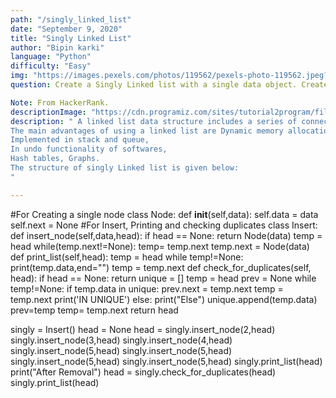 ```yaml
---
path: "/singly_linked_list"
date: "September 9, 2020"
title: "Singly Linked List"
author: "Bipin karki"
language: "Python"
difficulty: "Easy"
img: "https://images.pexels.com/photos/119562/pexels-photo-119562.jpeg?auto=compress&cs=tinysrgb&dpr=2&h=650&w=940"
question: Create a Singly Linked list with a single data object. Create a method to Add  data onto it and then create another method to check and remove the duplicates from that singly linked list. Assume that data are inserted in increasing order ONLY.

Note: From HackerRank.
descriptionImage: "https://cdn.programiz.com/sites/tutorial2program/files/linked-list-concept_0.png"
description: " A linked list data structure includes a series of connected nodes. Here, each node store the data and the address of the next node. Time complexity for Search is O(n) and for insert and delete is O(1) while the space complexity is O(n).
The main advantages of using a linked list are Dynamic memory allocation,
Implemented in stack and queue,
In undo functionality of softwares,
Hash tables, Graphs.
The structure of singly Linked list is given below:
"

---
```


#For Creating a single node
class Node:
    def __init__(self,data):
        self.data = data
        self.next = None
#For Insert, Printing and checking duplicates
class Insert:
    def insert_node(self,data,head):
        if head == None:
            return Node(data)
        temp = head
        while(temp.next!=None):
            temp= temp.next
        temp.next = Node(data)
    def print_list(self,head):
        temp = head
        while temp!=None:
            print(temp.data,end="")
            temp = temp.next
    def check_for_duplicates(self, head):
        if head == None:
            return
        unique = []
        temp = head
        prev = None
        while temp!=None:
            if temp.data in unique:
                prev.next = temp.next
                temp = temp.next
                print('IN UNIQUE')
            else:
                print("Else")
                unique.append(temp.data)
                prev=temp
                temp= temp.next
        return head
    
singly = Insert()
head = None
head = singly.insert_node(2,head)
singly.insert_node(3,head)
singly.insert_node(4,head)
singly.insert_node(5,head)
singly.insert_node(5,head)
singly.insert_node(5,head)
singly.insert_node(5,head)
singly.print_list(head)
print("After Removal")
head = singly.check_for_duplicates(head)
singly.print_list(head)

